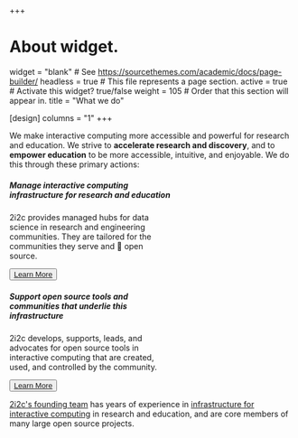 +++
# About widget.
widget = "blank"  # See https://sourcethemes.com/academic/docs/page-builder/
headless = true  # This file represents a page section.
active = true  # Activate this widget? true/false
weight = 105  # Order that this section will appear in.
title = "What we do"

[design]
  columns = "1"
+++

We make interactive computing more accessible and powerful for research and education. We strive to **accelerate research and discovery**, and to **empower education** to be more accessible, intuitive, and enjoyable. We do this through these primary actions:

<div class="card-group mission-cards">
    <div class="card w-50 m-3" style="width: 18rem;">
        <div class="card-body text-center">
            <h5 class="card-title">Manage interactive computing infrastructure for research and education</h5>
            <p class="card-text">
            2i2c provides managed hubs for data science in research and engineering communities. They are tailored for the communities they serve and 💯 open source.
            </p>
        </div>
        <div class="card-footer text-center">
            <button type="button" class="btn btn-light"><a href="infrastructure" class="card-link">Learn More</a></button>
        </div>
    </div>
    <div class="card w-50  m-3" style="width: 18rem;">
        <div class="card-body text-center">
            <h5 class="card-title">Support open source tools and communities that underlie this infrastructure</h5>
            <p class="card-text">
            2i2c develops, supports, leads, and advocates for open source tools in interactive computing that are created, used, and controlled by the community.
            </p>
        </div>
        <div class="card-footer text-center">
            <button type="button" class="btn btn-light text-white"><a class="card-link" href="open-source">Learn More</a></button>
        </div>
    </div>
</div>


[2i2c's founding team](/about) has years of experience in
[infrastructure for interactive computing](/infrastructure) in research and education,
and are core members of many large open source projects.
